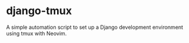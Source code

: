 # django-tmux
A simple automation script to set up a Django development environment using tmux with Neovim.
